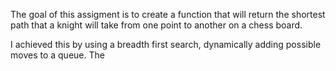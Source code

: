 The goal of this assigment is to create a function that will return the shortest path that a knight will take
from one point to another on a chess board.

I achieved this by using a breadth first search, dynamically adding possible moves to a queue. The 
